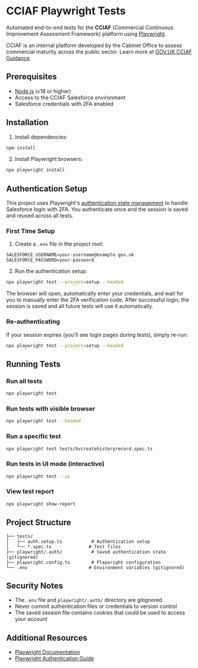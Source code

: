 # CCIAF Playwright Tests

Automated end-to-end tests for the **CCIAF** (Commercial Continuous Improvement Assessment Framework) platform using [Playwright](https://playwright.dev/).

CCIAF is an internal platform developed by the Cabinet Office to assess commercial maturity across the public sector. Learn more at [GOV.UK CCIAF Guidance](https://www.gov.uk/government/publications/commercial-operating-standards-for-government/commercial-continuous-improvement-assessment-framework-onboarding-guidance-v23-html).

## Prerequisites

- [Node.js](https://nodejs.org/) (v18 or higher)
- Access to the CCIAF Salesforce environment
- Salesforce credentials with 2FA enabled

## Installation

1. Install dependencies:
```bash
npm install
```

2. Install Playwright browsers:
```bash
npx playwright install
```

## Authentication Setup

This project uses Playwright's [authentication state management](https://playwright.dev/docs/auth) to handle Salesforce login with 2FA. You authenticate once and the session is saved and reused across all tests.

### First Time Setup

1. Create a `.env` file in the project root:

```env
SALESFORCE_USERNAME=your-username@example.gov.uk
SALESFORCE_PASSWORD=your-password
```

2. Run the authentication setup:

```bash
npx playwright test --project=setup --headed
```

The browser will open, automatically enter your credentials, and wait for you to manually enter the 2FA verification code. After successful login, the session is saved and all future tests will use it automatically.

### Re-authenticating

If your session expires (you'll see login pages during tests), simply re-run:

```bash
npx playwright test --project=setup --headed
```

## Running Tests

### Run all tests
```bash
npx playwright test
```

### Run tests with visible browser
```bash
npx playwright test --headed
```

### Run a specific test
```bash
npx playwright test tests/bvcreatehistoryrecord.spec.ts
```

### Run tests in UI mode (interactive)
```bash
npx playwright test --ui
```

### View test report
```bash
npx playwright show-report
```

## Project Structure

```
├── tests/
│   ├── auth.setup.ts           # Authentication setup
│   └── *.spec.ts              # Test files
├── playwright/.auth/           # Saved authentication state (gitignored)
├── playwright.config.ts        # Playwright configuration
└── .env                       # Environment variables (gitignored)
```

## Security Notes

- The `.env` file and `playwright/.auth/` directory are gitignored
- Never commit authentication files or credentials to version control
- The saved session file contains cookies that could be used to access your account

## Additional Resources

- [Playwright Documentation](https://playwright.dev/)
- [Playwright Authentication Guide](https://playwright.dev/docs/auth)
